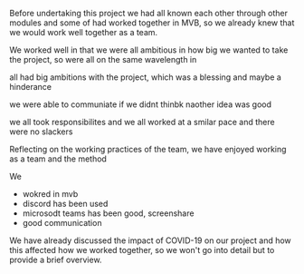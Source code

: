 Before undertaking this project we had all known each other through other modules and some of had worked together in MVB, so we already knew that we would work well together as a team.

We worked well in that we were all ambitious in how big we wanted to take the project, so were all on the same wavelength in 

all had big ambitions with the project, which was a blessing and maybe a hinderance

we were able to communiate if we didnt thinbk naother idea was good

we all took responsibilites and we all worked at a smilar pace and there were no slackers








Reflecting on the working practices of the team, we have enjoyed working as a team and the method


We 


- wokred in mvb
- discord has been used
- microsodt teams has been good, screenshare
- good communication

We have already discussed the impact of COVID-19 on our project and how this affected how we worked together, so we won't go into detail but to provide a brief overview.


